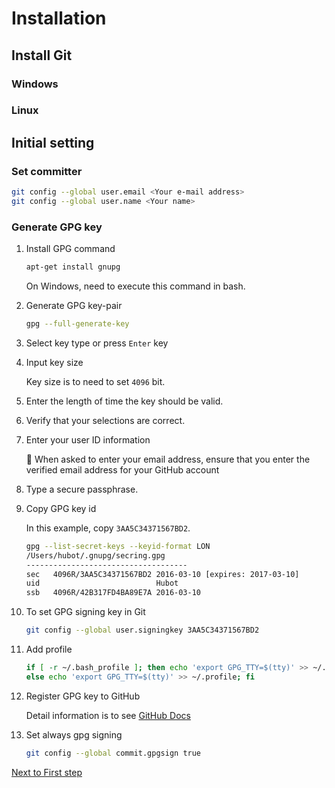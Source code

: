 # Installation

## Install Git

### Windows

### Linux

## Initial setting

### Set committer

``` bash
git config --global user.email <Your e-mail address>
git config --global user.name <Your name>
```

### Generate GPG key

1. Install GPG command

    ``` bash
    apt-get install gnupg
    ```

    On Windows, need to execute this command in bash.

2. Generate GPG key-pair

    ``` bash
    gpg --full-generate-key
    ```

3. Select key type or press `Enter` key
4. Input key size

    Key size is to need to set `4096` bit.

5. Enter the length of time the key should be valid.
6. Verify that your selections are correct.
7. Enter your user ID information

    :notebook: When asked to enter your email address, ensure that you enter the verified email address for your GitHub account

8. Type a secure passphrase.
9. Copy GPG key id

    In this example, copy `3AA5C34371567BD2`.

    ``` bash
    gpg --list-secret-keys --keyid-format LON
    /Users/hubot/.gnupg/secring.gpg
    ------------------------------------
    sec   4096R/3AA5C34371567BD2 2016-03-10 [expires: 2017-03-10]
    uid                          Hubot 
    ssb   4096R/42B317FD4BA89E7A 2016-03-10
    ```

10. To set GPG signing key in Git

    ``` bash
    git config --global user.signingkey 3AA5C34371567BD2
    ```

11. Add profile

    ```bash
    if [ -r ~/.bash_profile ]; then echo 'export GPG_TTY=$(tty)' >> ~/.bash_profile; \
    else echo 'export GPG_TTY=$(tty)' >> ~/.profile; fi
    ```

12. Register GPG key to GitHub

    Detail information is to see [GitHub Docs](https://docs.github.com/ja/github/authenticating-to-github/adding-a-new-gpg-key-to-your-github-account)

13. Set always gpg signing

    ```bash
    git config --global commit.gpgsign true
    ```

[Next to First step](02_First_step.md)
